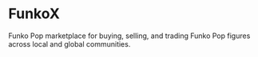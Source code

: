 # FunkoX
Funko Pop marketplace for buying, selling, and trading Funko Pop figures across local and global communities.

